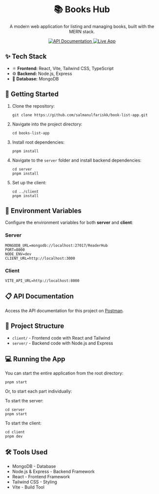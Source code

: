 <h1 align="center">📚 Books Hub</h1>
<p align="center">A modern web application for listing and managing books, built with the MERN stack.</p>

<p align="center">
  <a href="https://documenter.getpostman.com/view/32102231/2sAY55adcE" target="_blank">
    <img src="https://img.shields.io/badge/API%20Documentation-Postman-orange?logo=postman&style=for-the-badge" alt="API Documentation">
  </a>
  <a href="https://book-list-app-lac.vercel.app/" target="_blank">
    <img src="https://img.shields.io/badge/Live%20App-Books%20Hub-green?style=for-the-badge" alt="Live App">
  </a>
</p>

<h2>✨ Tech Stack</h2>
<ul>
  <li>⚛️ <b>Frontend:</b> React, Vite, Tailwind CSS, TypeScript</li>
  <li>⚙️ <b>Backend:</b> Node.js, Express</li>
  <li>💾 <b>Database:</b> MongoDB</li>
</ul>

<h2>🚀 Getting Started</h2>
<ol>
  <li>Clone the repository:
    <pre><code>git clone https://github.com/salmanulfariskk/book-list-app.git</code></pre>
  </li>
  <li>Navigate into the project directory:
    <pre><code>cd books-list-app</code></pre>
  </li>
  <li>Install root dependencies:
    <pre><code>pnpm install</code></pre>
  </li>
  <li>Navigate to the <code>server</code> folder and install backend dependencies:
    <pre><code>cd server</code><br><code>pnpm install</code></pre>
  </li>
  <li>Set up the client:
    <pre><code>cd ../client</code><br><code>pnpm install</code></pre>
  </li>
</ol>

<h2>🔑 Environment Variables</h2>
<p>Configure the environment variables for both <b>server</b> and <b>client</b>:</p>

<h3>Server</h3>
<pre><code>MONGODB_URL=mongodb://localhost:27017/ReaderHub
PORT=8000
NODE_ENV=dev
CLIENT_URL=http://localhost:3000</code></pre>

<h3>Client</h3>
<pre><code>VITE_API_URL=http://localhost:8000</code></pre>

<h2>📋 API Documentation</h2>
<p>Access the API documentation for this project on <a href="https://documenter.getpostman.com/view/32102231/2sAY55adcE" target="_blank">Postman</a>.</p>

<h2>📂 Project Structure</h2>
<ul>
  <li><code>client/</code> - Frontend code with React and Tailwind</li>
  <li><code>server/</code> - Backend code with Node.js and Express</li>
</ul>

<h2>💻 Running the App</h2>
<p>You can start the entire application from the root directory:</p>
<pre><code>pnpm start</code></pre>

<p>Or, to start each part individually:</p>
<p>To start the server:</p>
<pre><code>cd server<br>pnpm start</code></pre>
<p>To start the client:</p>
<pre><code>cd client<br>pnpm dev</code></pre>

<h2>🛠️ Tools Used</h2>
<ul>
  <li>MongoDB - Database</li>
  <li>Node.js & Express - Backend Framework</li>
  <li>React - Frontend Framework</li>
  <li>Tailwind CSS - Styling</li>
  <li>Vite - Build Tool</li>
</ul>
